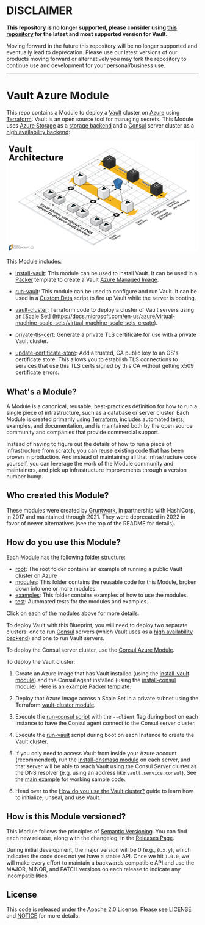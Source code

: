 # DISCLAIMER
**This repository is no longer supported, please consider using [this repository](https://registry.terraform.io/modules/hashicorp/vault-starter/azure/latest) for the latest and most supported version for Vault.**

Moving forward in the future this repository will be no longer supported and eventually lead to
deprecation. Please use our latest versions of our products moving forward or alternatively you
may fork the repository to continue use and development for your personal/business use.

---
# Vault Azure Module

This repo contains a Module to deploy a [Vault](https://www.vaultproject.io/) cluster on 
[Azure](https://azure.microsoft.com/) using [Terraform](https://www.terraform.io/). Vault is an open source tool for 
managing secrets. This Module uses [Azure Storage](https://docs.microsoft.com/en-us/azure/storage/blobs/storage-dotnet-how-to-use-blobs) as a [storage 
backend](https://www.vaultproject.io/docs/configuration/storage/index.html) and a [Consul](https://www.consul.io) 
server cluster as a [high availability backend](https://www.vaultproject.io/docs/concepts/ha.html):

![Vault architecture](https://raw.githubusercontent.com/hashicorp/terraform-azurerm-vault/master/_docs/architecture.png)

This Module includes:

* [install-vault](https://github.com/hashicorp/terraform-azurerm-vault/tree/master/modules/install-vault): This module can be used to install Vault. It can be used in a 
  [Packer](https://www.packer.io/) template to create a Vault 
  [Azure Managed Image](https://docs.microsoft.com/en-us/azure/virtual-machines/linux/build-image-with-packer).

* [run-vault](https://github.com/hashicorp/terraform-azurerm-vault/tree/master/modules/run-vault): This module can be used to configure and run Vault. It can be used in a 
  [Custom Data](https://docs.microsoft.com/en-us/azure/virtual-machines/windows/classic/inject-custom-data) 
  script to fire up Vault while the server is booting.

* [vault-cluster](https://github.com/hashicorp/terraform-azurerm-vault/tree/master/modules/vault-cluster): Terraform code to deploy a cluster of Vault servers using an [Scale Set]
(https://docs.microsoft.com/en-us/azure/virtual-machine-scale-sets/virtual-machine-scale-sets-create).
   
* [private-tls-cert](https://github.com/hashicorp/terraform-azurerm-vault/tree/master/modules/private-tls-cert): Generate a private TLS certificate for use with a private Vault 
  cluster.
   
* [update-certificate-store](https://github.com/hashicorp/terraform-azurerm-vault/tree/master/modules/update-certificate-store): Add a trusted, CA public key to an OS's 
  certificate store. This allows you to establish TLS connections to services that use this TLS certs signed by this
  CA without getting x509 certificate errors.
   



## What's a Module?

A Module is a canonical, reusable, best-practices definition for how to run a single piece of infrastructure, such 
as a database or server cluster. Each Module is created primarily using [Terraform](https://www.terraform.io/), 
includes automated tests, examples, and documentation, and is maintained both by the open source community and 
companies that provide commercial support. 

Instead of having to figure out the details of how to run a piece of infrastructure from scratch, you can reuse 
existing code that has been proven in production. And instead of maintaining all that infrastructure code yourself, 
you can leverage the work of the Module community and maintainers, and pick up infrastructure improvements through
a version number bump.
 
 
 
## Who created this Module?

These modules were created by [Gruntwork](http://www.gruntwork.io/?ref=repo_azure_vault), in partnership with HashiCorp, in 2017 and maintained through 2021. They were deprecated in 2022 in favor of newer alternatives (see the top of the README for details).



## How do you use this Module?

Each Module has the following folder structure:

* [root](https://github.com/hashicorp/terraform-azurerm-vault/tree/master/): The root folder contains an example of running a public Vault cluster on Azure
* [modules](https://github.com/hashicorp/terraform-azurerm-vault/tree/master/modules): This folder contains the reusable code for this Module, broken down into one or more modules.
* [examples](https://github.com/hashicorp/terraform-azurerm-vault/tree/master/examples): This folder contains examples of how to use the modules.
* [test](https://github.com/hashicorp/terraform-azurerm-vault/tree/master/test): Automated tests for the modules and examples.

Click on each of the modules above for more details.

To deploy Vault with this Blueprint, you will need to deploy two separate clusters: one to run 
[Consul](https://www.consul.io/) servers (which Vault uses as a [high availability 
backend](https://www.vaultproject.io/docs/concepts/ha.html)) and one to run Vault servers. 

To deploy the Consul server cluster, use the [Consul Azure Module](https://github.com/hashicorp/terraform-azurerm-consul). 

To deploy the Vault cluster:

1. Create an Azure Image that has Vault installed (using the [install-vault module](https://github.com/hashicorp/terraform-azurerm-vault/tree/master/modules/install-vault)) and the Consul
   agent installed (using the [install-consul 
   module](https://github.com/hashicorp/terraform-azurerm-consul/tree/master/modules/install-consul)). Here is an 
   [example Packer template](https://github.com/hashicorp/terraform-azurerm-consul/tree/master/examples/consul-image). 
   
1. Deploy that Azure Image across a Scale Set in a private subnet using the Terraform [vault-cluster 
   module](https://github.com/hashicorp/terraform-azurerm-vault/tree/master/modules/vault-cluster). 

1. Execute the [run-consul script](https://github.com/hashicorp/terraform-azurerm-consul/tree/master/modules/run-consul)
   with the `--client` flag during boot on each Instance to have the Consul agent connect to the Consul server cluster. 

1. Execute the [run-vault](https://github.com/hashicorp/terraform-azurerm-vault/tree/master/modules/run-vault) script during boot on each Instance to create the Vault cluster. 

1. If you only need to access Vault from inside your Azure account (recommended), run the [install-dnsmasq 
   module](https://github.com/hashicorp/terraform-azurerm-consul/tree/master/modules/install-dnsmasq) on each server, and 
   that server will be able to reach Vault using the Consul Server cluster as the DNS resolver (e.g. using an address 
   like `vault.service.consul`). See the [main example](https://github.com/hashicorp/terraform-azurerm-consul/tree/master/MAIN.md) for working 
   sample code.

1. Head over to the [How do you use the Vault cluster?](https://github.com/hashicorp/terraform-azurerm-vault/tree/master/modules/vault-cluster#how-do-you-use-the-vault-cluster) guide
   to learn how to initialize, unseal, and use Vault.

 
## How is this Module versioned?

This Module follows the principles of [Semantic Versioning](http://semver.org/). You can find each new release, 
along with the changelog, in the [Releases Page](../../releases). 

During initial development, the major version will be 0 (e.g., `0.x.y`), which indicates the code does not yet have a 
stable API. Once we hit `1.0.0`, we will make every effort to maintain a backwards compatible API and use the MAJOR, 
MINOR, and PATCH versions on each release to indicate any incompatibilities. 



## License

This code is released under the Apache 2.0 License. Please see [LICENSE](https://github.com/hashicorp/terraform-azurerm-vault/tree/master/LICENSE) and [NOTICE](https://github.com/hashicorp/terraform-azurerm-vault/tree/master/NOTICE) for more 
details.

